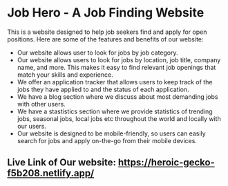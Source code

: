
# Job Hero - A Job Finding Website

This is a website designed to help job seekers find and apply for open positions. Here are some of the features and benefits of our website:
* Our website allows user to look for jobs by job category.
* Our website allows users to look for jobs by location, job title, company name, and more. This makes it easy to find relevant job openings that match your skills and experience.
* We offer an application tracker that allows users to keep track of the jobs they have applied to and the status of each application.
* We have a blog section where we discuss about most demanding jobs with other users.
* We have a stastistics section where we provide statistics of trending jobs, seasonal jobs, local jobs etc throughout the world and locally with our users.
* Our website is designed to be mobile-friendly, so users can easily search for jobs and apply on-the-go from their mobile devices.

## Live Link of Our website: https://heroic-gecko-f5b208.netlify.app/



